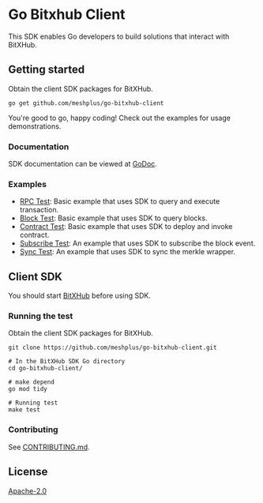 Go Bitxhub Client
=====

This SDK enables Go developers to build solutions that interact with BitXHub.

## Getting started
Obtain the client SDK packages for BitXHub.
```shell
go get github.com/meshplus/go-bitxhub-client
```

You're good to go, happy coding! Check out the examples for usage demonstrations.

### Documentation

SDK documentation can be viewed at [GoDoc](https://github.com/meshplus/go-bitxhub-client/wiki/Go-SDK%E4%BD%BF%E7%94%A8%E6%96%87%E6%A1%A3).

### Examples

- [RPC Test](./rpcx_test.go): Basic example that uses SDK to query and execute transaction.
- [Block Test](./block_test.go): Basic example that uses SDK to query blocks.
- [Contract Test](./contract_test.go): Basic example that uses SDK to deploy and invoke contract.
- [Subscribe Test](./subscribe_test.go): An example that uses SDK to subscribe the block event.
- [Sync Test](./sync_test.go): An example that uses SDK to sync the merkle wrapper.

## Client SDK
You should start [BitXHub](https://github.com/meshplus/bitxhub) before using SDK.

### Running the test
Obtain the client SDK packages for BitXHub.
```shell script
git clone https://github.com/meshplus/go-bitxhub-client.git
```
```shell script
# In the BitXHub SDK Go directory
cd go-bitxhub-client/

# make depend
go mod tidy

# Running test
make test
```

### Contributing
See [CONTRIBUTING.md](./CONTRIBUTING.md).

## License

[Apache-2.0](https://github.com/meshplus/go-bitxhub-client/blob/master/LICENSE)
